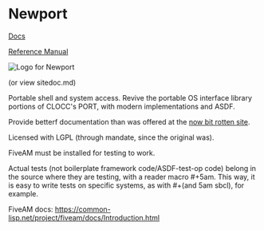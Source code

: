 # Newport

[Docs](http://spensertruex.com/Newport)

[Reference Manual](https://spensertruex.com/newport-reference-manual)

![Logo for Newport](https://spensertruex.com/static/p-identical-to-p-tiny.png)

(or view sitedoc.md)

Portable shell and system access. Revive the portable OS interface library portions of CLOCC's PORT, with
modern implementations and ASDF.

Provide betterf documentation than was offered at the [now bit rotten site](http://clocc.sourceforge.net/dist/port.html).

Licensed with LGPL (through mandate, since the original was).

FiveAM must be installed for testing to work.

Actual tests (not boilerplate framework code/ASDF-test-op code) belong in the
source where they are testing, with a reader macro #+5am. This way, it is easy
to write tests on specific systems, as with #+(and 5am sbcl), for example.

FiveAM docs: https://common-lisp.net/project/fiveam/docs/Introduction.html
